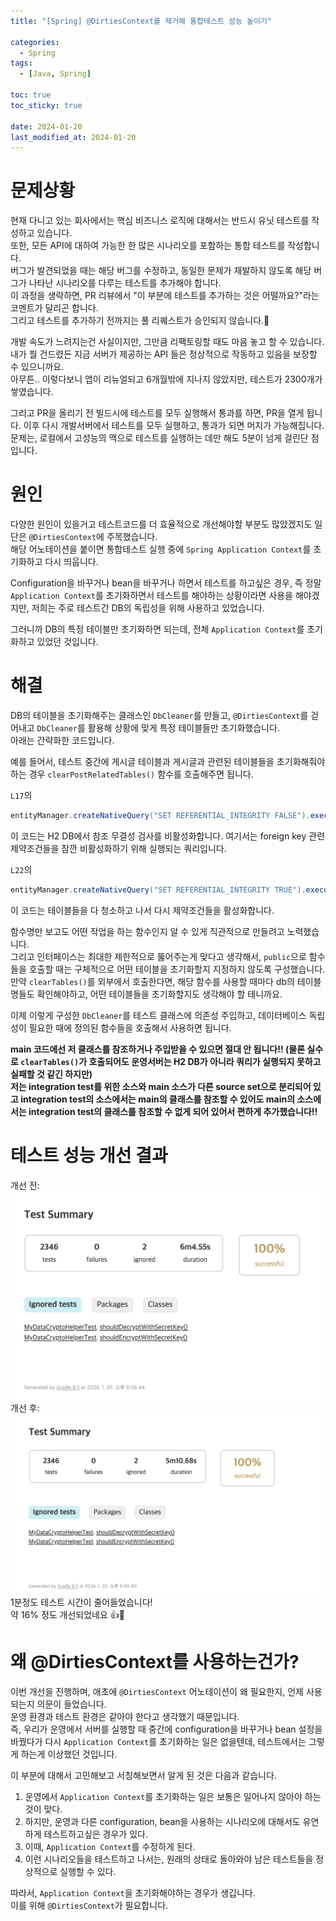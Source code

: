```yaml
---
title: "[Spring] @DirtiesContext를 제거해 통합테스트 성능 높이기"

categories:
  - Spring
tags:
  - [Java, Spring]

toc: true
toc_sticky: true

date: 2024-01-20
last_modified_at: 2024-01-20
---
```


# 문제상황

현재 다니고 있는 회사에서는 핵심 비즈니스 로직에 대해서는 반드시 유닛 테스트를 작성하고 있습니다.  
또한, 모든 API에 대하여 가능한 한 많은 시나리오를 포함하는 통합 테스트를 작성합니다.  
버그가 발견되었을 때는 해당 버그를 수정하고, 동일한 문제가 재발하지 않도록 해당 버그가 나타난 시나리오를 다루는 테스트를 추가해야 합니다.  
이 과정을 생략하면, PR 리뷰에서 "이 부분에 테스트를 추가하는 것은 어떨까요?"라는 코멘트가 달리곤 합니다.  
그리고 테스트를 추가하기 전까지는 풀 리퀘스트가 승인되지 않습니다.🥹

개발 속도가 느려지는건 사실이지만, 그만큼 리팩토링할 때도 마음 놓고 할 수 있습니다. 내가 뭘 건드렸든 지금 서버가 제공하는 API 들은 정상적으로 작동하고 있음을 보장할 수 있으니까요.  
아무튼.. 이렇다보니 앱이 리뉴얼되고 6개월밖에 지나지 않았지만, 테스트가 2300개가 쌓였습니다.

그리고 PR을 올리기 전 빌드시에 테스트를 모두 실행해서 통과를 하면, PR을 열게 됩니다. 이후 다시 개발서버에서 테스트를 모두 실행하고, 통과가 되면 머지가 가능해집니다.  
문제는, 로컬에서 고성능의 맥으로 테스트를 실행하는 데만 해도 5분이 넘게 걸린단 점입니다.

# 원인

다양한 원인이 있을거고 테스트코드를 더 효율적으로 개선해야할 부분도 많았겠지도 일단은 `@DirtiesContext`에 주목했습니다.  
해당 어노테이션을 붙이면 통합테스트 실행 중에 `Spring Application Context`를 초기화하고 다시 띄웁니다.

Configuration을 바꾸거나 bean을 바꾸거나 하면서 테스트를 하고싶은 경우, 즉 정말 `Application Context`를 초기화하면서 테스트를 해야하는 상황이라면 사용을 해야겠지만, 저희는 주로 테스트간 DB의 독립성을 위해 사용하고 있었습니다.

그러니까 DB의 특정 테이블만 초기화하면 되는데, 전체 `Application Context`를 초기화하고 있었던 것입니다.

# 해결

DB의 테이블을 초기화해주는 클래스인 `DbCleaner`를 만들고, `@DirtiesContext`를 걷어내고 `DbCleaner`를 활용해 상황에 맞게 특정 테이블들만 초기화했습니다.  
아래는 간략화한 코드입니다.

<script src="https://gist.github.com/shyeokchoi/bcf9479cdb2470dceecb516108b97a26.js"></script>

예를 들어서, 테스트 중간에 게시글 테이블과 게시글과 관련된 테이블들을 초기화해줘야 하는 경우 `clearPostRelatedTables()` 함수를 호출해주면 됩니다.

`L17`의

```java
entityManager.createNativeQuery("SET REFERENTIAL_INTEGRITY FALSE").executeUpdate();
```

이 코드는 H2 DB에서 참조 무결성 검사를 비활성화합니다. 여기서는 foreign key 관련 제약조건들을 잠깐 비활성화하기 위해 실행되는 쿼리입니다.

`L22`의

```java
entityManager.createNativeQuery("SET REFERENTIAL_INTEGRITY TRUE").executeUpdate();
```

이 코드는 테이블들을 다 청소하고 나서 다시 제약조건들을 활성화합니다.

함수명만 보고도 어떤 작업을 하는 함수인지 알 수 있게 직관적으로 만들려고 노력했습니다.  
그리고 인터페이스는 최대한 제한적으로 뚫어주는게 맞다고 생각해서, `public`으로 함수들을 호출할 때는 구체적으로 어떤 테이블을 초기화할지 지정하지 않도록 구성했습니다.  
만약 `clearTables()`를 외부에서 호출한다면, 해당 함수를 사용할 때마다 db의 테이블 명들도 확인해야하고, 어떤 테이블들을 초기화할지도 생각해야 할 테니까요.

이제 이렇게 구성한 `DbCleaner`를 테스트 클래스에 의존성 주입하고, 데이터베이스 독립성이 필요한 때에 정의된 함수들을 호출해서 사용하면 됩니다.

**main 코드에선 저 클래스를 참조하거나 주입받을 수 있으면 절대 안 됩니다!! (물론 실수로 `clearTables()`가 호출되어도 운영서버는 H2 DB가 아니라 쿼리가 실행되지 못하고 실패할 것 같긴 하지만)**  
**저는 integration test를 위한 소스와 main 소스가 다른 source set으로 분리되어 있고 integration test의 소스에서는 main의 클래스를 참조할 수 있어도 main의 소스에서는 integration test의 클래스를 참조할 수 없게 되어 있어서 편하게 추가했습니다!!**

# 테스트 성능 개선 결과

개선 전:  
![digital_delegation_special_char_err](/assets/images/Spring/2024-01-20-remove-dirtiescontext/test_result_before_refactor.png)  
개선 후:  
![digital_delegation_special_char_err](/assets/images/Spring/2024-01-20-remove-dirtiescontext/test_result_after_refactor.png)  
1분정도 테스트 시간이 줄어들었습니다!  
약 16% 정도 개선되었네요 👍🫡

# 왜 @DirtiesContext를 사용하는건가?

이번 개선을 진행하며, 애초에 `@DirtiesContext` 어노테이션이 왜 필요한지, 언제 사용되는지 의문이 들었습니다.  
운영 환경과 테스트 환경은 같아야 한다고 생각했기 때문입니다.  
즉, 우리가 운영에서 서버를 실행할 때 중간에 configuration을 바꾸거나 bean 설정을 바꿨다가 다시 `Application Context`를 초기화하는 일은 없을텐데, 테스트에서는 그렇게 하는게 이상했던 것입니다.

이 부분에 대해서 고민해보고 서칭해보면서 알게 된 것은 다음과 같습니다.

1. 운영에서 `Application Context`를 초기화하는 일은 보통은 일어나지 않아야 하는 것이 맞다.
2. 하지만, 운영과 다른 configuration, bean을 사용하는 시나리오에 대해서도 유연하게 테스트하고싶은 경우가 있다.
3. 이때, `Application Context`를 수정하게 된다.
4. 이런 시나리오들을 테스트하고 나서는, 원래의 상태로 돌아와야 남은 테스트들을 정상적으로 실행할 수 있다.

따라서, `Application Context`을 초기화해야하는 경우가 생깁니다.  
이를 위해 `@DirtiesContext`가 필요합니다.

